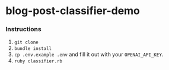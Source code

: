 # blog-post-classifier-demo

### Instructions
1. `git clone`
2. `bundle install`
3. `cp .env.example .env` and fill it out with your `OPENAI_API_KEY`.
4. `ruby classifier.rb`
